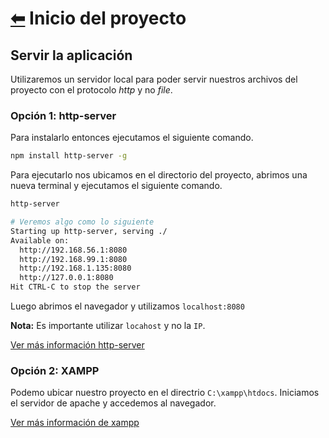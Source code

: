 # [⬅](../../README.md) Inicio del proyecto

## Servir la aplicación

Utilizaremos un servidor local para poder servir nuestros archivos del proyecto con el protocolo _http_ y no _file_.

### Opción 1: http-server

Para instalarlo entonces ejecutamos el siguiente comando.

```bash
npm install http-server -g
```

Para ejecutarlo nos ubicamos en el directorio del proyecto, abrimos una nueva terminal y ejecutamos el siguiente comando.

```bash
http-server

# Veremos algo como lo siguiente
Starting up http-server, serving ./
Available on:
  http://192.168.56.1:8080
  http://192.168.99.1:8080
  http://192.168.1.135:8080
  http://127.0.0.1:8080
Hit CTRL-C to stop the server
```

Luego abrimos el navegador y utilizamos `localhost:8080`

**Nota:** Es importante utilizar `locahost` y no la `IP`.

[Ver más información http-server](https://www.npmjs.com/package/http-server)

### Opción 2: XAMPP

Podemo ubicar nuestro proyecto en el directrio `C:\xampp\htdocs`. Iniciamos el servidor de apache y accedemos al navegador.

[Ver más información de xampp](https://www.apachefriends.org/es/index.html)